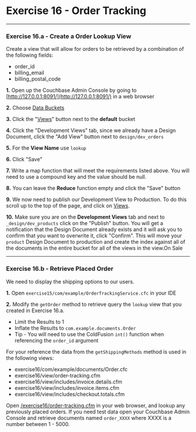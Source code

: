# Exercise 16 - Order Tracking

---

### Exercise 16.a - Create a Order Lookup View

Create a view that will allow for orders to be retrieved by a combination of the following fields: 

- order_id
- billing_email
- billing_postal_code

**1\.** Open up the Couchbase Admin Console by going to [http://127.0.0.1:8091/](http://127.0.0.1:8091/) in a web browser

**2\.** Choose [Data Buckets](http://127.0.0.1:8091/index.html#sec=buckets)

**3\.** Click the "[Views](http://127.0.0.1:8091/index.html#sec=views&viewsBucket=default)" button next to the **default** bucket

**4\.** Click the "Development Views" tab, since we already have a Design Document, click the "Add View" button next to `design/dev_orders`

**5\.** For the **View Name** use `lookup`

**6\.** Click "Save"

**7\.** Write a map function that will meet the requirements listed above.  You will need to use a compound key and the value should be null.

**8\.** You can leave the  **Reduce** function empty and click the "Save" button

**9\.** We now need to publish our Development View to Production.  To do this scroll up to the top of the page, and click on [Views](http://127.0.0.1:8091/index.html#sec=views&viewsBucket=default).

**10\.** Make sure you are on the **Development Views** tab and next to `_design/dev_products` click on the "Publish" button.  You will get a notification that the Design Document already exists and it will ask you to confirm that you want to overwrite it, click "Confirm". This will move your `product` Design Document to production and create the index against all of the documents in the entire bucket for all of the views in the view.On Sale

---

### Exercise 16.b - Retrieve Placed Order

We need to display the shipping options to our users.

**1\.** Open `exercise15/com/example/OrderTrackingService.cfc` in your IDE

**2\.** Modify the `getOrder` method to retrieve query the `lookup` view that you created in Exercise 16.a. 

- Limit the Results to 1
- Inflate the Results to `com.example.documents.Order`
- Tip - You will need to use the ColdFusion `int()` function when referencing the `order_id` argument

For your reference the data from the `getShippingMethods` method is used in the following views:

- exercise16/com/example/documents/Order.cfc
- exercise16/view/order-tracking.cfm
- exercise16/view/includes/invoice.details.cfm
- exercise16/view/includes/invoice.items.cfm
- exercise16/view/includes/checkout.totals.cfm

Open [/exercise16/order-tracking.cfm](/exercise16/order-tracking.cfm) in your web browser, and lookup any previously placed orders.  If you need test data open your Couchbase Admin Console and retrieve documents named `order_XXXX` where XXXX is a number between 1 - 5000.

